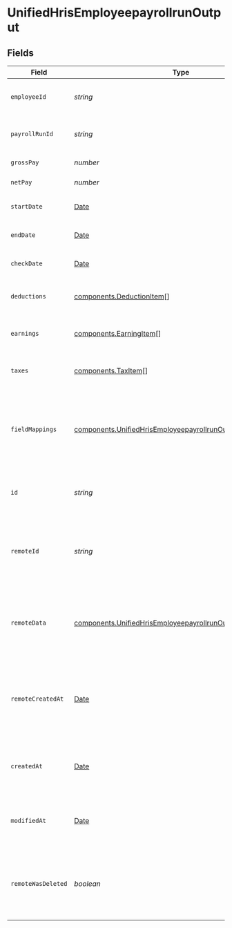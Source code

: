 # UnifiedHrisEmployeepayrollrunOutput


## Fields

| Field                                                                                                                                      | Type                                                                                                                                       | Required                                                                                                                                   | Description                                                                                                                                | Example                                                                                                                                    |
| ------------------------------------------------------------------------------------------------------------------------------------------ | ------------------------------------------------------------------------------------------------------------------------------------------ | ------------------------------------------------------------------------------------------------------------------------------------------ | ------------------------------------------------------------------------------------------------------------------------------------------ | ------------------------------------------------------------------------------------------------------------------------------------------ |
| `employeeId`                                                                                                                               | *string*                                                                                                                                   | :heavy_minus_sign:                                                                                                                         | The UUID of the associated employee                                                                                                        | 801f9ede-c698-4e66-a7fc-48d19eebaa4f                                                                                                       |
| `payrollRunId`                                                                                                                             | *string*                                                                                                                                   | :heavy_minus_sign:                                                                                                                         | The UUID of the associated payroll run                                                                                                     | 801f9ede-c698-4e66-a7fc-48d19eebaa4f                                                                                                       |
| `grossPay`                                                                                                                                 | *number*                                                                                                                                   | :heavy_minus_sign:                                                                                                                         | The gross pay amount                                                                                                                       | 5000                                                                                                                                       |
| `netPay`                                                                                                                                   | *number*                                                                                                                                   | :heavy_minus_sign:                                                                                                                         | The net pay amount                                                                                                                         | 4000                                                                                                                                       |
| `startDate`                                                                                                                                | [Date](https://developer.mozilla.org/en-US/docs/Web/JavaScript/Reference/Global_Objects/Date)                                              | :heavy_minus_sign:                                                                                                                         | The start date of the pay period                                                                                                           | 2023-01-01T00:00:00Z                                                                                                                       |
| `endDate`                                                                                                                                  | [Date](https://developer.mozilla.org/en-US/docs/Web/JavaScript/Reference/Global_Objects/Date)                                              | :heavy_minus_sign:                                                                                                                         | The end date of the pay period                                                                                                             | 2023-01-15T23:59:59Z                                                                                                                       |
| `checkDate`                                                                                                                                | [Date](https://developer.mozilla.org/en-US/docs/Web/JavaScript/Reference/Global_Objects/Date)                                              | :heavy_minus_sign:                                                                                                                         | The date the check was issued                                                                                                              | 2023-01-20T00:00:00Z                                                                                                                       |
| `deductions`                                                                                                                               | [components.DeductionItem](../../models/components/deductionitem.md)[]                                                                     | :heavy_minus_sign:                                                                                                                         | The list of deductions for this payroll run                                                                                                |                                                                                                                                            |
| `earnings`                                                                                                                                 | [components.EarningItem](../../models/components/earningitem.md)[]                                                                         | :heavy_minus_sign:                                                                                                                         | The list of earnings for this payroll run                                                                                                  |                                                                                                                                            |
| `taxes`                                                                                                                                    | [components.TaxItem](../../models/components/taxitem.md)[]                                                                                 | :heavy_minus_sign:                                                                                                                         | The list of taxes for this payroll run                                                                                                     |                                                                                                                                            |
| `fieldMappings`                                                                                                                            | [components.UnifiedHrisEmployeepayrollrunOutputFieldMappings](../../models/components/unifiedhrisemployeepayrollrunoutputfieldmappings.md) | :heavy_minus_sign:                                                                                                                         | The custom field mappings of the object between the remote 3rd party & Panora                                                              | {<br/>"custom_field_1": "value1",<br/>"custom_field_2": "value2"<br/>}                                                                     |
| `id`                                                                                                                                       | *string*                                                                                                                                   | :heavy_minus_sign:                                                                                                                         | The UUID of the employee payroll run record                                                                                                | 801f9ede-c698-4e66-a7fc-48d19eebaa4f                                                                                                       |
| `remoteId`                                                                                                                                 | *string*                                                                                                                                   | :heavy_minus_sign:                                                                                                                         | The remote ID of the employee payroll run in the context of the 3rd Party                                                                  | payroll_run_1234                                                                                                                           |
| `remoteData`                                                                                                                               | [components.UnifiedHrisEmployeepayrollrunOutputRemoteData](../../models/components/unifiedhrisemployeepayrollrunoutputremotedata.md)       | :heavy_minus_sign:                                                                                                                         | The remote data of the employee payroll run in the context of the 3rd Party                                                                | {<br/>"raw_data": {<br/>"additional_field": "some value"<br/>}<br/>}                                                                       |
| `remoteCreatedAt`                                                                                                                          | [Date](https://developer.mozilla.org/en-US/docs/Web/JavaScript/Reference/Global_Objects/Date)                                              | :heavy_minus_sign:                                                                                                                         | The date when the employee payroll run was created in the 3rd party system                                                                 | 2024-10-01T12:00:00Z                                                                                                                       |
| `createdAt`                                                                                                                                | [Date](https://developer.mozilla.org/en-US/docs/Web/JavaScript/Reference/Global_Objects/Date)                                              | :heavy_minus_sign:                                                                                                                         | The created date of the employee payroll run record                                                                                        | 2024-10-01T12:00:00Z                                                                                                                       |
| `modifiedAt`                                                                                                                               | [Date](https://developer.mozilla.org/en-US/docs/Web/JavaScript/Reference/Global_Objects/Date)                                              | :heavy_minus_sign:                                                                                                                         | The last modified date of the employee payroll run record                                                                                  | 2024-10-01T12:00:00Z                                                                                                                       |
| `remoteWasDeleted`                                                                                                                         | *boolean*                                                                                                                                  | :heavy_minus_sign:                                                                                                                         | Indicates if the employee payroll run was deleted in the remote system                                                                     | false                                                                                                                                      |